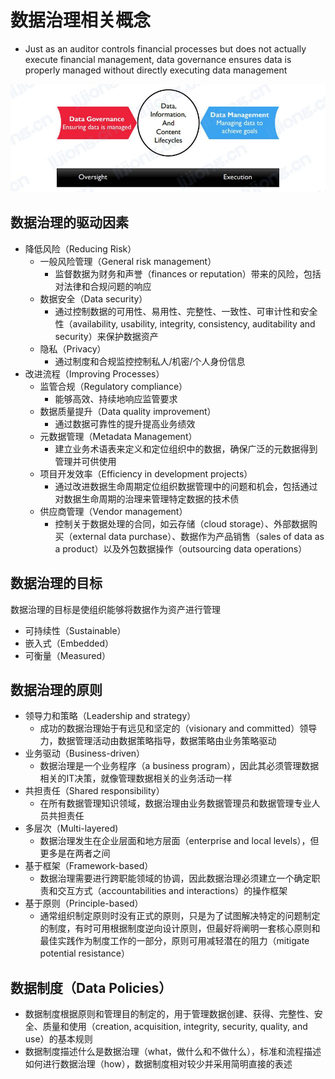 # **数据治理相关概念**

- Just as an auditor controls financial processes but does not actually execute financial management, data governance ensures data is properly managed without directly executing data management

![](assets/数据治理相关概念/数据治理和数据管理.jpg)

## 数据治理的驱动因素

- 降低风险（Reducing Risk）
  - 一般风险管理（General risk management）
    - 监督数据为财务和声誉（finances or reputation）带来的风险，包括对法律和合规问题的响应
  - 数据安全（Data security）
    - 通过控制数据的可用性、易用性、完整性、一致性、可审计性和安全性（availability, usability, integrity, consistency, auditability and security）来保护数据资产
  - 隐私（Privacy）
    - 通过制度和合规监控控制私人/机密/个人身份信息
- 改进流程（Improving Processes）
  - 监管合规（Regulatory compliance）
    - 能够高效、持续地响应监管要求
  - 数据质量提升（Data quality improvement）
    - 通过数据可靠性的提升提高业务绩效
  - 元数据管理（Metadata Management）
    - 建立业务术语表来定义和定位组织中的数据，确保广泛的元数据得到管理并可供使用
  - 项目开发效率（Efficiency in development projects）
    - 通过改进数据生命周期定位组织数据管理中的问题和机会，包括通过对数据生命周期的治理来管理特定数据的技术债
  - 供应商管理（Vendor management）
    - 控制关于数据处理的合同，如云存储（cloud storage）、外部数据购买（external data purchase）、数据作为产品销售（sales of data as a product）以及外包数据操作（outsourcing data operations）

## 数据治理的目标

数据治理的目标是使组织能够将数据作为资产进行管理
- 可持续性（Sustainable）
- 嵌入式（Embedded）
- 可衡量（Measured）

## 数据治理的原则

- 领导力和策略（Leadership and strategy）
  - 成功的数据治理始于有远见和坚定的（visionary and committed）领导力，数据管理活动由数据策略指导，数据策略由业务策略驱动
- 业务驱动（Business-driven）
  - 数据治理是一个业务程序（a business program），因此其必须管理数据相关的IT决策，就像管理数据相关的业务活动一样
- 共担责任（Shared responsibility）
  - 在所有数据管理知识领域，数据治理由业务数据管理员和数据管理专业人员共担责任
- 多层次（Multi-layered)
  - 数据治理发生在企业层面和地方层面（enterprise and local levels），但更多是在两者之间
- 基于框架（Framework-based）
  - 数据治理需要进行跨职能领域的协调，因此数据治理必须建立一个确定职责和交互方式（accountabilities and interactions）的操作框架
- 基于原则（Principle-based）
  - 通常组织制定原则时没有正式的原则，只是为了试图解决特定的问题制定的制度，有时可用根据制度逆向设计原则，但最好将阐明一套核心原则和最佳实践作为制度工作的一部分，原则可用减轻潜在的阻力（mitigate potential resistance）

## 数据制度（Data Policies）

- 数据制度根据原则和管理目的制定的，用于管理数据创建、获得、完整性、安全、质量和使用（creation, acquisition, integrity, security, quality, and use）的基本规则
- 数据制度描述什么是数据治理（what，做什么和不做什么），标准和流程描述如何进行数据治理（how），数据制度相对较少并采用简明直接的表述

